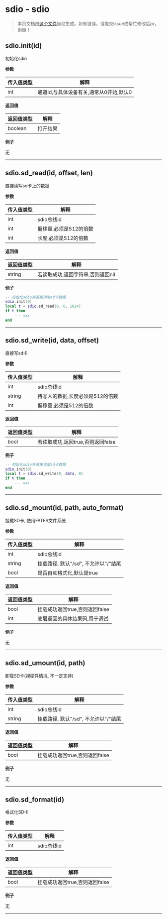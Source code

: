# sdio - sdio

> 本页文档由[这个文件](https://gitee.com/openLuat/LuatOS/tree/master/luat/modules/luat_lib_sdio.c)自动生成。如有错误，请提交issue或帮忙修改后pr，谢谢！


## sdio.init(id)

初始化sdio

**参数**

|传入值类型|解释|
|-|-|
|int|通道id,与具体设备有关,通常从0开始,默认0|

**返回值**

|返回值类型|解释|
|-|-|
|boolean|打开结果|

**例子**

无

---

## sdio.sd_read(id, offset, len)

直接读写sd卡上的数据

**参数**

|传入值类型|解释|
|-|-|
|int|sdio总线id|
|int|偏移量,必须是512的倍数|
|int|长度,必须是512的倍数|

**返回值**

|返回值类型|解释|
|-|-|
|string|若读取成功,返回字符串,否则返回nil|

**例子**

```lua
-- 初始化sdio并直接读取sd卡数据
sdio.init(0)
local t = sdio.sd_read(0, 0, 1024)
if t then
    --- xxx
end

```

---

## sdio.sd_write(id, data, offset)

直接写sd卡

**参数**

|传入值类型|解释|
|-|-|
|int|sdio总线id|
|string|待写入的数据,长度必须是512的倍数|
|int|偏移量,必须是512的倍数|

**返回值**

|返回值类型|解释|
|-|-|
|bool|若读取成功,返回true,否则返回false|

**例子**

```lua
-- 初始化sdio并直接读取sd卡数据
sdio.init(0)
local t = sdio.sd_write(0, data, 0)
if t then
    --- xxx
end

```

---

## sdio.sd_mount(id, path, auto_format)

挂载SD卡, 使用FATFS文件系统

**参数**

|传入值类型|解释|
|-|-|
|int|sdio总线id|
|string|挂载路径, 默认"/sd", 不允许以"/"结尾|
|bool|是否自动格式化,默认是true|

**返回值**

|返回值类型|解释|
|-|-|
|bool|挂载成功返回true,否则返回false|
|int|底层返回的具体结果码,用于调试|

**例子**

无

---

## sdio.sd_umount(id, path)

卸载SD卡(视硬件情况, 不一定支持)

**参数**

|传入值类型|解释|
|-|-|
|int|sdio总线id|
|string|挂载路径, 默认"/sd", 不允许以"/"结尾|

**返回值**

|返回值类型|解释|
|-|-|
|bool|挂载成功返回true,否则返回false|

**例子**

无

---

## sdio.sd_format(id)

格式化SD卡

**参数**

|传入值类型|解释|
|-|-|
|int|sdio总线id|

**返回值**

|返回值类型|解释|
|-|-|
|bool|挂载成功返回true,否则返回false|

**例子**

无

---

